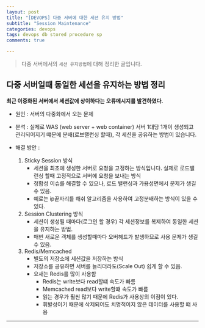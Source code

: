 ```yaml
---  
layout: post  
title: "[DEVOPS] 다중 서버에 대한 세션 유지 방법"  
subtitle: "Session Maintenance"  
categories: devops
tags: devops db stored procedure sp
comments: true  

---
```

> 다중 서버에서의 `세션 유지방법`에 대해 정리한 글입니다.

## 다중 서버일때 동일한 세션을 유지하는 방법 정리

__최근 이중화된 서버에서 세션값에 상이하다는 오류메시지를 발견하였다.__

* 원인 : 서버의 다중화에서 오는 문제

* 분석 : 실제로 WAS (web server + web container) 서버 1대당 1개이 생성되고 관리되어지기 떄문에 분배(로브랠런싱 할때), 각 세션을 공유하는 방법이 있습니다.

* 해결 방안 :
  1. Sticky Session 방식
       * 세션을 최초에 생성한 서버로 요청을 고정하는 방식입니다. 실제로 로드밸런싱 할때 고정적으로 서버에 요청을 보내는 방식
       * 정합성 이슈를 해결할 수 있으나, 로드 밸런싱과 가용성면에서 문제가 생길 수 있음.
       * 예로는 ip끝자리를 해쉬 알고리즘을 사용하여 고정분배하는 방식이 있을 수 있다.
  2. Session Clustering 방식
     * 세션이 생성될 때마다(로그인 할 경우) 각 세션정보를 복제하여 동일한 세션을 유지하는 방법.
     * 매번 새로운 객체를 생성할때마다 오버헤드가 발생하므로 사용 문제가 생길 수 있음.
  3. Redis/Memcached
     * 별도의 저장소에 세션값을 저장하는 방식
     * 저장소를 공유하면 서버를 늘리더라도(Scale Out) 쉽게 할 수 있음.
     * 요새는 Redis를 많이 사용함
       * Redis는 write보다 read할떄 속도가 빠름
       * Memcached read보다 write할떄 속도가 빠름
       * 읽는 경우가 훨씬 많기 때문에 Redis가 사용상의 이점이 있다.
       * 휘발성이기 때문에 삭제되어도 치명적이지 않은 데이터를 사용할 떄 사용

  

---